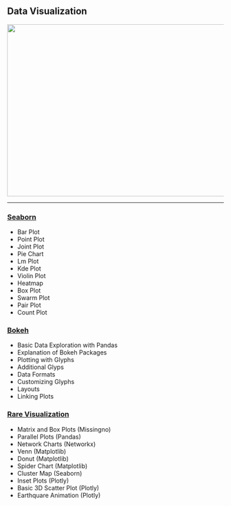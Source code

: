 ## Data Visualization

<p align="left"><img width="600" height="400" src="https://i.pcmag.com/imagery/articles/02Xkt5sp3fVl5rGUtk3DXMi-7.fit_scale.size_2698x1517.v1569485349.jpg"></p>

---
### [Seaborn](https://github.com/ankur715/data_science/blob/master/data_visualization/dv_seaborn.ipynb)
- Bar Plot
- Point Plot
- Joint Plot
- Pie Chart
- Lm Plot
- Kde Plot
- Violin Plot
- Heatmap
- Box Plot
- Swarm Plot
- Pair Plot
- Count Plot

### [Bokeh](https://github.com/ankur715/data_science/blob/master/data_visualization/dv_boreh.ipynb)
- Basic Data Exploration with Pandas
- Explanation of Bokeh Packages
- Plotting with Glyphs
- Additional Glyps
- Data Formats
- Customizing Glyphs
- Layouts
- Linking Plots

### [Rare Visualization](https://github.com/ankur715/data_science/blob/master/data_visualization/dv_rare_visualization.ipynb)
- Matrix and Box Plots (Missingno)
- Parallel Plots (Pandas)
- Network Charts (Networkx)
- Venn (Matplotlib)
- Donut (Matplotlib)
- Spider Chart (Matplotlib)
- Cluster Map (Seaborn)
- Inset Plots (Plotly)
- Basic 3D Scatter Plot (Plotly)
- Earthquare Animation (Plotly)
